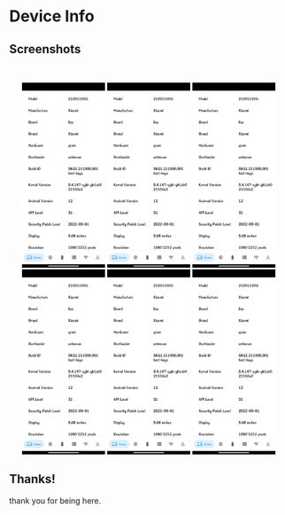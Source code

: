 # Device Info

## Screenshots

<br/>
<p align="center">

  <img src="media/Screenshot_01.png" width="150" />
  <img src="media/Screenshot_01.png" width="150" />
  <img src="media/Screenshot_01.png" width="150" />
  <img src="media/Screenshot_01.png" width="150" />
  <img src="media/Screenshot_01.png" width="150" />
  <img src="media/Screenshot_01.png" width="150" />
  
</p>

## Thanks!

thank you for being here.
